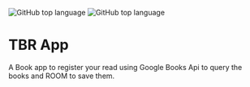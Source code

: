 ![GitHub top language](https://img.shields.io/github/languages/top/cassianasoares/Android-Retrofit-ROOM-TBR-App)
![GitHub top language](https://img.shields.io/github/languages/top/cassianasoares/Android-Retrofit-ROOM-TBR-App)


# TBR App

A Book app to register your read using Google Books Api to query the books and ROOM to save them.

